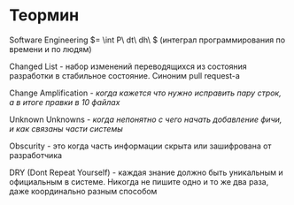 # Теормин

Software Engineering $= \int P\ dt\ dh\ $ 
(интеграл программирования по времени и по людям)

Changed List - набор изменений переводящихся из состояния разработки в стабильное состояние. Синоним pull request-а

Change Amplification - *когда кажется что нужно исправить пару строк, а в итоге правки в 10 файлах*

Unknown Unknowns - *когда непонятно с чего начать добавление фичи, и как связаны части системы*

Obscurity - это когда часть информации скрыта или зашифрована от разработчика

DRY (Dont Repeat Yourself) - каждая знание должно быть уникальным и официальным в системе. Никогда не пишите одно и то же два раза, даже координально разным способом



